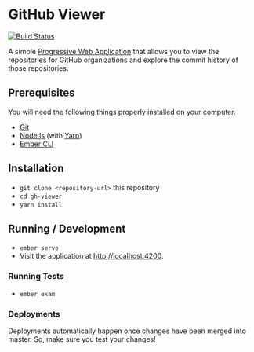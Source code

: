 # GitHub Viewer

[![Build Status](https://travis-ci.org/trentmwillis/gh-viewer.svg?branch=master)](https://travis-ci.org/trentmwillis/gh-viewer)

A simple [Progressive Web Application](https://developers.google.com/web/progressive-web-apps/) that allows you to view the repositories for GitHub organizations and explore the commit history of those repositories.

## Prerequisites

You will need the following things properly installed on your computer.

* [Git](https://git-scm.com/)
* [Node.js](https://nodejs.org/) (with [Yarn](https://yarnpkg.com/en/))
* [Ember CLI](https://ember-cli.com/)

## Installation

* `git clone <repository-url>` this repository
* `cd gh-viewer`
* `yarn install`

## Running / Development

* `ember serve`
* Visit the application at [http://localhost:4200](http://localhost:4200).

### Running Tests

* `ember exam`

### Deployments

Deployments automatically happen once changes have been merged into master. So, make sure you test your changes!
